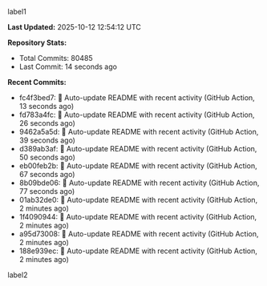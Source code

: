 
label1 
<!-- ACTIVITY_START -->
**Last Updated:** 2025-10-12 12:54:12 UTC

**Repository Stats:**
- Total Commits: 80485
- Last Commit: 14 seconds ago

**Recent Commits:**
- fc4f3bed7: 🤖 Auto-update README with recent activity (GitHub Action, 13 seconds ago)
- fd783a4fc: 🤖 Auto-update README with recent activity (GitHub Action, 26 seconds ago)
- 9462a5a5d: 🤖 Auto-update README with recent activity (GitHub Action, 39 seconds ago)
- d389ab3af: 🤖 Auto-update README with recent activity (GitHub Action, 50 seconds ago)
- eb00feb2b: 🤖 Auto-update README with recent activity (GitHub Action, 67 seconds ago)
- 8b09bde06: 🤖 Auto-update README with recent activity (GitHub Action, 77 seconds ago)
- 01ab32de0: 🤖 Auto-update README with recent activity (GitHub Action, 2 minutes ago)
- 1f4090944: 🤖 Auto-update README with recent activity (GitHub Action, 2 minutes ago)
- a95d73008: 🤖 Auto-update README with recent activity (GitHub Action, 2 minutes ago)
- 188e939ec: 🤖 Auto-update README with recent activity (GitHub Action, 2 minutes ago)
<!-- ACTIVITY_END -->

label2
